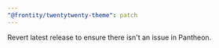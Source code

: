 ```yaml
---
"@frontity/twentytwenty-theme": patch
---
```


Revert latest release to ensure there isn't an issue in Pantheon.
